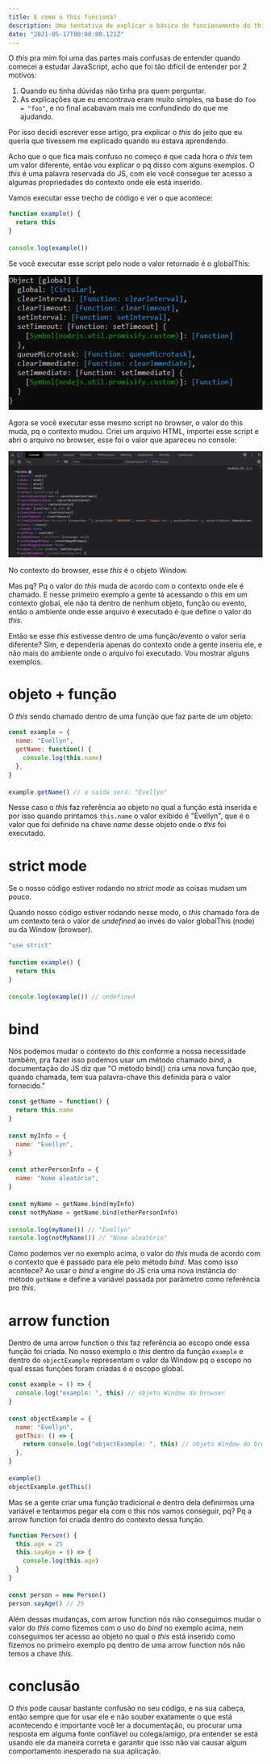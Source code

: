 ```yaml
---
title: E como o this funciona?
description: Uma tentativa de explicar o básico do funcionamento do this do js
date: "2021-05-17T00:00:00.121Z"
---
```


O _this_ pra mim foi uma das partes mais confusas de entender quando comecei a estudar JavaScript, acho que foi tão difícil de entender por 2 motivos:

1.  Quando eu tinha dúvidas não tinha pra quem perguntar.
2.  As explicações que eu encontrava eram muito simples, na base do `foo = "foo"`, e no final acabavam mais me confundindo do que me ajudando.

Por isso decidi escrever esse artigo, pra explicar o _this_ do jeito que eu queria que tivessem me explicado quando eu estava aprendendo.

Acho que o que fica mais confuso no começo é que cada hora o _this_ tem um valor diferente, então vou explicar o pq disso com alguns exemplos. O _this_ é uma palavra reservada do JS, com ele você consegue ter acesso a algumas propriedades do contexto onde ele está inserido.

Vamos executar esse trecho de código e ver o que acontece:

```js
function example() {
  return this
}

console.log(example())
```

Se você executar esse script pelo node o valor retornado é o globalThis:

![GIF 01](./images/node-global-this.png)

Agora se você executar esse mesmo script no browser, o valor do this muda, pq o contexto mudou. Criei um arquivo HTML, importei esse script e abri o arquivo no browser, esse foi o valor que apareceu no console:

![GIF 01](./images/window-object.png)

No contexto do browser, esse _this_ é o objeto Window.

Mas pq? Pq o valor do _this_ muda de acordo com o contexto onde ele é chamado. E nesse primeiro exemplo a gente tá acessando o _this_ em um contexto global, ele não tá dentro de nenhum objeto, função ou evento, então o ambiente onde esse arquivo é executado é que define o valor do _this_.

Então se esse _this_ estivesse dentro de uma função/evento o valor seria diferente? Sim, e dependeria apenas do contexto onde a gente inseriu ele, e não mais do ambiente onde o arquivo foi executado. Vou mostrar alguns exemplos.

# objeto + função

O _this_ sendo chamado dentro de uma função que faz parte de um objeto:

```js
const example = {
  name: "Evellyn",
  getName: function() {
    console.log(this.name)
  },
}

example.getName() // a saída será: "Evellyn"
```

Nesse caso o _this_ faz referência ao objeto no qual a função está inserida e por isso quando printamos `this.name` o valor exibido é "Evellyn", que é o valor que foi definido na chave _name_ desse objeto onde o _this_ foi executado.

# strict mode

Se o nosso código estiver rodando no _strict mode_ as coisas mudam um pouco.

Quando nosso código estiver rodando nesse modo, o _this_ chamado fora de um contexto terá o valor de _undefined_ ao invés do valor globalThis (node) ou da Window (browser).

```js
"use strict"

function example() {
  return this
}

console.log(example()) // undefined
```

# bind

Nós podemos mudar o contexto do _this_ conforme a nossa necessidade também, pra fazer isso podemos usar um método chamado _bind_, a documentação do JS diz que "O método bind() cria uma nova função que, quando chamada, tem sua palavra-chave this definida para o valor fornecido."

```js
const getName = function() {
  return this.name
}

const myInfo = {
  name: "Evellyn",
}

const otherPersonInfo = {
  name: "Nome aleatório",
}

const myName = getName.bind(myInfo)
const notMyName = getName.bind(otherPersonInfo)

console.log(myName()) // "Evellyn"
console.log(notMyName()) // "Nome aleatório"
```

Como podemos ver no exemplo acima, o valor do _this_ muda de acordo com o contexto que é passado para ele pelo método _bind_. Mas como isso acontece? Ao usar o _bind_ a engine do JS cria uma nova instância do método `getName` e define a variável passada por parâmetro como referência pro _this_.

# arrow function

Dentro de uma arrow function o _this_ faz referência ao escopo onde essa função foi criada. No nosso exemplo o _this_ dentro da função `example` e dentro do `objectExample` representam o valor da Window pq o escopo no qual essas funções foram criadas é o escopo global.

```js
const example = () => {
  console.log("example: ", this) // objeto Window do browser
}

const objectExample = {
  name: "Evellyn",
  getThis: () => {
    return console.log("objectExample: ", this) // objeto Window do browser
  },
}

example()
objectExample.getThis()
```

Mas se a gente criar uma função tradicional e dentro dela definirmos uma variável e tentarmos pegar ela com o this nós vamos conseguir, pq? Pq a arrow function foi criada dentro do contexto dessa função.

```js
function Person() {
  this.age = 25
  this.sayAge = () => {
    console.log(this.age)
  }
}

const person = new Person()
person.sayAge() // 25
```

Além dessas mudanças, com arrow function nós não conseguimos mudar o valor do _this_ como fizemos com o uso do _bind_ no exemplo acima, nem conseguimos ter acesso ao objeto no qual o _this_ está inserido como fizemos no primeiro exemplo pq dentro de uma arrow function nós não temos a chave _this_.

# conclusão

O _this_ pode causar bastante confusão no seu código, e na sua cabeça, então sempre que for usar ele e não souber exatamente o que está acontecendo é importante você ler a documentação, ou procurar uma resposta em alguma fonte confiável ou colega/amigo, pra entender se está usando ele da maneira correta e garantir que isso não vai causar algum comportamento inesperado na sua aplicação.
